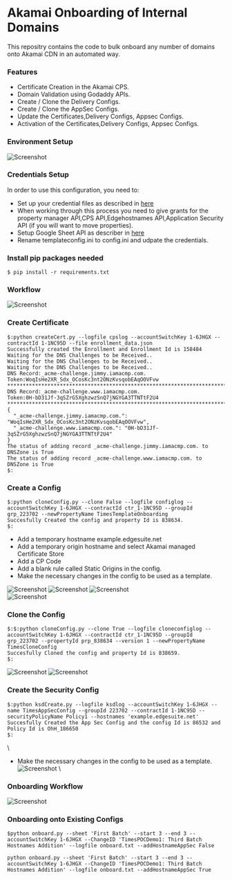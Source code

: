 # Akamai Onboarding of Internal Domains
This repositry contains the code to bulk onboard any number of domains onto Akamai CDN in an automated way. 

### Features
- Certificate Creation in the Akamai CPS.
- Domain Validation using Godaddy APIs.
- Create / Clone the Delivery Configs.
- Create / Clone the AppSec Configs.
- Update the Certificates,Delivery Configs, Appsec Configs.
- Activation of the Certificates,Delivery Configs, Appsec Configs.

### Environment Setup
![Screenshot](images/envwokrrkflow.jpg)


### Credentials Setup
In order to use this configuration, you need to:
* Set up your credential files as described in [here](https://techdocs.akamai.com/developer/docs/set-up-authentication-credentials)
* When working through this process you need to give grants for the property manager API,CPS API,Edgehostnames API,Application Security API (if you will want to move properties).  
* Setup Google Sheet API as describer in [here](https://www.evernote.com/shard/s222/sh/42e72b36-12c4-a0f4-0a3d-a225fa9157d7/5392dce76d0eae0b6fd7dcbf9aa22ca3)
* Rename templateconfig.ini to config.ini and udpate the credentials.


### Install pip packages needed
```
$ pip install -r requirements.txt
```

### Workflow
![Screenshot](images/workflow1.jpg)

### Create Certificate
```
$:python createCert.py --logfile cpslog --accountSwitchKey 1-6JHGX --contractId 1-1NC95D --file enrollment_data.json
Successfully created the Enrollment and Enrollment Id is 158484
Waiting for the DNS Challenges to be Received..
Waiting for the DNS Challenges to be Received..
Waiting for the DNS Challenges to be Received..
DNS Record:_acme-challenge.jimmy.iamacmp.com.
Token:WoqIsHe2XR_Sdx_OCosKc3nt2ONzKvsqobEAqOOVFvw
********************************************************************************
DNS Record:_acme-challenge.www.iamacmp.com.
Token:0H-bD31Jf-3qSZrG5XghzwzSnQ7jNGYGA3TTNTtF2U4
********************************************************************************
{
  "_acme-challenge.jimmy.iamacmp.com.": "WoqIsHe2XR_Sdx_OCosKc3nt2ONzKvsqobEAqOOVFvw",
  "_acme-challenge.www.iamacmp.com.": "0H-bD31Jf-3qSZrG5XghzwzSnQ7jNGYGA3TTNTtF2U4"
}
The status of adding record _acme-challenge.jimmy.iamacmp.com. to DNSZone is True
The status of adding record _acme-challenge.www.iamacmp.com. to DNSZone is True
$:
```

### Create a Config
```
$:python cloneConfig.py --clone False --logfile configlog --accountSwitchKey 1-6JHGX --contractId ctr_1-1NC95D --groupId grp_223702 --newPropertyName TimesTemplateOnboarding 
Succesfully Created the config and property Id is 838634.
$:
```
- Add a temporary hostname example.edgesuite.net
- Add a temporary origin hostname and select Akamai managed Certificate Store
- Add a CP Code
- Add a blank rule called Static Origins in the config.
- Make the necessary changes in the config to be used as a template. 

![Screenshot](images/config1.jpg) 
![Screenshot](images/config12.jpg) 
![Screenshot](images/config13.jpg)  
![Screenshot](images/config2.jpg) 


### Clone the Config
```
$:$:python cloneConfig.py --clone True --logfile cloneconfiglog --accountSwitchKey 1-6JHGX --contractId ctr_1-1NC95D --groupId grp_223702 --propertyId prp_838634 --version 1 --newPropertyName TimesCloneConfig
Succesfully Cloned the config and property Id is 838659.
$:
``` 
![Screenshot](images/clone1.jpg) 
![Screenshot](images/clone2.jpg) 


### Create the Security Config
```
$:python ksdCreate.py --logfile ksdlog --accountSwitchKey 1-6JHGX --name TimesAppSecConfig --groupId 223702 --contractId 1-1NC95D --securityPolicyName Policy1 --hostnames 'example.edgesuite.net'
Succesfully Created the App Sec Config and the config Id is 86532 and Policy Id is OhH_186650
$:
```
\
- Make the necessary changes in the config to be used as a template. \
![Screenshot](images/secconfig1.jpg) \

### Onboarding Workflow
![Screenshot](images/onboardingworkflow.jpg)

### Onboarding onto Existing Configs
```
$python onboard.py --sheet 'First Batch' --start 3 --end 3 --accountSwitchKey 1-6JHGX --ChangeID 'TimesPOCDemo1: Third Batch Hostnames Addition' --logfile onboard.txt --addHostnameAppSec False
```
```
python onboard.py --sheet 'First Batch' --start 3 --end 3 --accountSwitchKey 1-6JHGX --ChangeID 'TimesPOCDemo1: Third Batch Hostnames Addition' --logfile onboard.txt --addHostnameAppSec True
```